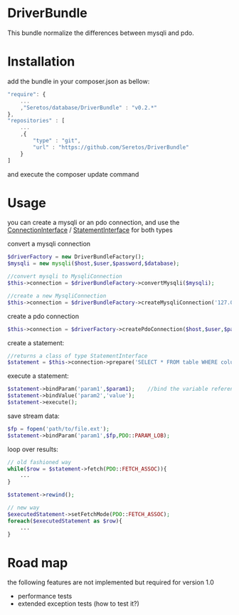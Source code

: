 DriverBundle
============
This bundle normalize the differences between mysqli and pdo.

Installation
============
add the bundle in your composer.json as bellow:
```js
"require": {
    ...
    ,"Seretos/database/DriverBundle" : "v0.2.*"
},
"repositories" : [
    ...
    ,{
        "type" : "git",
        "url" : "https://github.com/Seretos/DriverBundle"
    }
]
```
and execute the composer update command

Usage
=====
you can create a mysqli or an pdo connection, and use the [ConnectionInterface](connection/interfaces/ConnectionInterface.php) / [StatementInterface](connection/interfaces/StatementInterface.php) for both types

convert a mysqli connection
```php
$driverFactory = new DriverBundleFactory();
$mysqli = new mysqli($host,$user,$password,$database);

//convert mysqli to MysqliConnection
$this->connection = $driverBundleFactory->convertMysqli($mysqli);

//create a new MysqliConnection
$this->connection = $driverBundleFactory->createMysqliConnection('127.0.0.1','user','password','dbname',3306);
```
create a pdo connection
```php
$this->connection = $driverFactory->createPdoConnection($host,$user,$password,$database,3306);
```

create a statement:
```php
//returns a class of type StatementInterface
$statement = $this->connection->prepare('SELECT * FROM table WHERE column = :param1 AND column = :param2');
```

execute a statement:
```php
$statement->bindParam('param1',$param1);    //bind the variable reference
$statement->bindValue('param2','value');
$statement->execute();
```

save stream data:
```php
$fp = fopen('path/to/file.ext');
$statement->bindParam('param1',$fp,PDO::PARAM_LOB);
```

loop over results:
```php
// old fashioned way
while($row = $statement->fetch(PDO::FETCH_ASSOC)){
    ...
}

$statement->rewind();

// new way
$executedStatement->setFetchMode(PDO::FETCH_ASSOC);
foreach($executedStatement as $row){
    ...
}
```

Road map
========
the following features are not implemented but required for version 1.0

* performance tests
* extended exception tests (how to test it?)